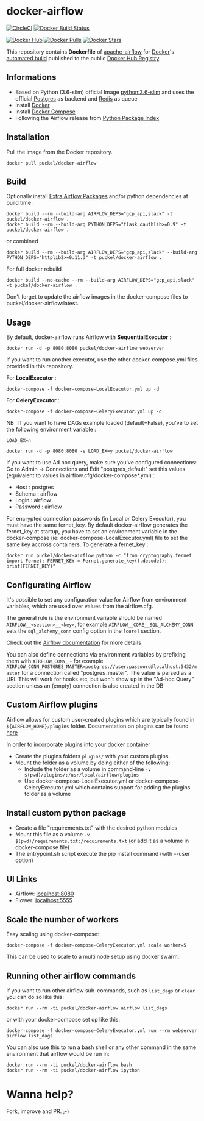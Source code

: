 # docker-airflow
[![CircleCI](https://circleci.com/gh/puckel/docker-airflow/tree/master.svg?style=svg)](https://circleci.com/gh/puckel/docker-airflow/tree/master)
[![Docker Build Status](https://img.shields.io/docker/build/puckel/docker-airflow.svg)]()

[![Docker Hub](https://img.shields.io/badge/docker-ready-blue.svg)](https://hub.docker.com/r/puckel/docker-airflow/)
[![Docker Pulls](https://img.shields.io/docker/pulls/puckel/docker-airflow.svg)]()
[![Docker Stars](https://img.shields.io/docker/stars/puckel/docker-airflow.svg)]()

This repository contains **Dockerfile** of [apache-airflow](https://github.com/apache/incubator-airflow) for [Docker](https://www.docker.com/)'s [automated build](https://registry.hub.docker.com/u/puckel/docker-airflow/) published to the public [Docker Hub Registry](https://registry.hub.docker.com/).

## Informations

* Based on Python (3.6-slim) official Image [python:3.6-slim](https://hub.docker.com/_/python/) and uses the official [Postgres](https://hub.docker.com/_/postgres/) as backend and [Redis](https://hub.docker.com/_/redis/) as queue
* Install [Docker](https://www.docker.com/)
* Install [Docker Compose](https://docs.docker.com/compose/install/)
* Following the Airflow release from [Python Package Index](https://pypi.python.org/pypi/apache-airflow)

## Installation

Pull the image from the Docker repository.

    docker pull puckel/docker-airflow

## Build

Optionally install [Extra Airflow Packages](https://airflow.incubator.apache.org/installation.html#extra-package) and/or python dependencies at build time :

    docker build --rm --build-arg AIRFLOW_DEPS="gcp_api,slack" -t puckel/docker-airflow .
    docker build --rm --build-arg PYTHON_DEPS="flask_oauthlib>=0.9" -t puckel/docker-airflow .

or combined

    docker build --rm --build-arg AIRFLOW_DEPS="gcp_api,slack" --build-arg PYTHON_DEPS="httplib2>=0.11.3" -t puckel/docker-airflow .

For full docker rebuild

    docker build --no-cache --rm --build-arg AIRFLOW_DEPS="gcp_api,slack" -t puckel/docker-airflow .

Don't forget to update the airflow images in the docker-compose files to puckel/docker-airflow:latest.

## Usage

By default, docker-airflow runs Airflow with **SequentialExecutor** :

    docker run -d -p 8080:8080 puckel/docker-airflow webserver

If you want to run another executor, use the other docker-compose.yml files provided in this repository.

For **LocalExecutor** :

    docker-compose -f docker-compose-LocalExecutor.yml up -d

For **CeleryExecutor** :

    docker-compose -f docker-compose-CeleryExecutor.yml up -d

NB : If you want to have DAGs example loaded (default=False), you've to set the following environment variable :

`LOAD_EX=n`

    docker run -d -p 8080:8080 -e LOAD_EX=y puckel/docker-airflow

If you want to use Ad hoc query, make sure you've configured connections:
Go to Admin -> Connections and Edit "postgres_default" set this values (equivalent to values in airflow.cfg/docker-compose*.yml) :
- Host : postgres
- Schema : airflow
- Login : airflow
- Password : airflow

For encrypted connection passwords (in Local or Celery Executor), you must have the same fernet_key. By default docker-airflow generates the fernet_key at startup, you have to set an environment variable in the docker-compose (ie: docker-compose-LocalExecutor.yml) file to set the same key accross containers. To generate a fernet_key :

    docker run puckel/docker-airflow python -c "from cryptography.fernet import Fernet; FERNET_KEY = Fernet.generate_key().decode(); print(FERNET_KEY)"

## Configurating Airflow

It's possible to set any configuration value for Airflow from environment variables, which are used over values from the airflow.cfg.

The general rule is the environment variable should be named `AIRFLOW__<section>__<key>`, for example `AIRFLOW__CORE__SQL_ALCHEMY_CONN` sets the `sql_alchemy_conn` config option in the `[core]` section.

Check out the [Airflow documentation](http://airflow.readthedocs.io/en/latest/howto/set-config.html#setting-configuration-options) for more details

You can also define connections via environment variables by prefixing them with `AIRFLOW_CONN_` - for example `AIRFLOW_CONN_POSTGRES_MASTER=postgres://user:password@localhost:5432/master` for a connection called "postgres_master". The value is parsed as a URI. This will work for hooks etc, but won't show up in the "Ad-hoc Query" section unless an (empty) connection is also created in the DB

## Custom Airflow plugins

Airflow allows for custom user-created plugins which are typically found in `${AIRFLOW_HOME}/plugins` folder. Documentation on plugins can be found [here](https://airflow.apache.org/plugins.html)

In order to incorporate plugins into your docker container
- Create the plugins folders `plugins/` with your custom plugins.
- Mount the folder as a volume by doing either of the following:
    - Include the folder as a volume in command-line `-v $(pwd)/plugins/:/usr/local/airflow/plugins`
    - Use docker-compose-LocalExecutor.yml or docker-compose-CeleryExecutor.yml which contains support for adding the plugins folder as a volume

## Install custom python package

- Create a file "requirements.txt" with the desired python modules
- Mount this file as a volume `-v $(pwd)/requirements.txt:/requirements.txt` (or add it as a volume in docker-compose file)
- The entrypoint.sh script execute the pip install command (with --user option)

## UI Links

- Airflow: [localhost:8080](http://localhost:8080/)
- Flower: [localhost:5555](http://localhost:5555/)


## Scale the number of workers

Easy scaling using docker-compose:

    docker-compose -f docker-compose-CeleryExecutor.yml scale worker=5

This can be used to scale to a multi node setup using docker swarm.

## Running other airflow commands

If you want to run other airflow sub-commands, such as `list_dags` or `clear` you can do so like this:

    docker run --rm -ti puckel/docker-airflow airflow list_dags

or with your docker-compose set up like this:

    docker-compose -f docker-compose-CeleryExecutor.yml run --rm webserver airflow list_dags

You can also use this to run a bash shell or any other command in the same environment that airflow would be run in:

    docker run --rm -ti puckel/docker-airflow bash
    docker run --rm -ti puckel/docker-airflow ipython

# Wanna help?

Fork, improve and PR. ;-)
